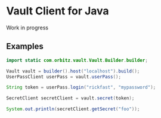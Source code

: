# Vault Client for Java

Work in progress

## Examples

```java
import static com.orbitz.vault.Vault.Builder.builder;

Vault vault = builder().host("localhost").build();
UserPassClient userPass = vault.userPass();

String token = userPass.login("rickfast", "mypassword");

SecretClient secretClient = vault.secret(token);

System.out.println(secretClient.getSecret("foo"));
```
